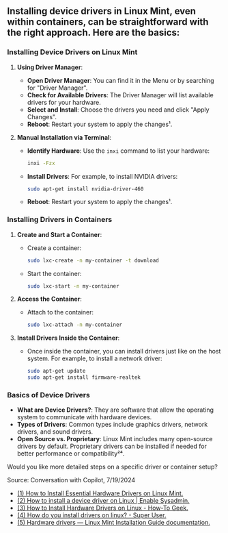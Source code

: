 ## Installing device drivers in Linux Mint, even within containers, can be straightforward with the right approach. Here are the basics:

### Installing Device Drivers on Linux Mint

1. **Using Driver Manager**:
   - **Open Driver Manager**: You can find it in the Menu or by searching for "Driver Manager".
   - **Check for Available Drivers**: The Driver Manager will list available drivers for your hardware.
   - **Select and Install**: Choose the drivers you need and click "Apply Changes".
   - **Reboot**: Restart your system to apply the changes¹.

2. **Manual Installation via Terminal**:
   - **Identify Hardware**: Use the `inxi` command to list your hardware:
     ```bash
     inxi -Fzx
     ```
   - **Install Drivers**: For example, to install NVIDIA drivers:
     ```bash
     sudo apt-get install nvidia-driver-460
     ```
   - **Reboot**: Restart your system to apply the changes¹.

### Installing Drivers in Containers

1. **Create and Start a Container**:
   - Create a container:
     ```bash
     sudo lxc-create -n my-container -t download
     ```
   - Start the container:
     ```bash
     sudo lxc-start -n my-container
     ```

2. **Access the Container**:
   - Attach to the container:
     ```bash
     sudo lxc-attach -n my-container
     ```

3. **Install Drivers Inside the Container**:
   - Once inside the container, you can install drivers just like on the host system. For example, to install a network driver:
     ```bash
     sudo apt-get update
     sudo apt-get install firmware-realtek
     ```

### Basics of Device Drivers

- **What are Device Drivers?**: They are software that allow the operating system to communicate with hardware devices.
- **Types of Drivers**: Common types include graphics drivers, network drivers, and sound drivers.
- **Open Source vs. Proprietary**: Linux Mint includes many open-source drivers by default. Proprietary drivers can be installed if needed for better performance or compatibility²⁴.

Would you like more detailed steps on a specific driver or container setup?

Source: Conversation with Copilot, 7/19/2024
- [(1) How to Install Essential Hardware Drivers on Linux Mint.](https://www.fosslinux.com/134500/how-to-install-necessary-hardware-drivers-on-linux-mint.htm.)
- [(2) How to install a device driver on Linux | Enable Sysadmin.](https://www.redhat.com/sysadmin/how-install-device-driver-linux.)
- [(3) How to Install Hardware Drivers on Linux - How-To Geek.](https://www.howtogeek.com/213488/how-to-install-hardware-drivers-on-linux/.)
- [(4) How do you install drivers on linux? - Super User.](https://superuser.com/questions/126990/how-do-you-install-drivers-on-linux.)
- [(5) Hardware drivers — Linux Mint Installation Guide documentation.](https://bing.com/search?q=linux+mint+device+driver+installation.)